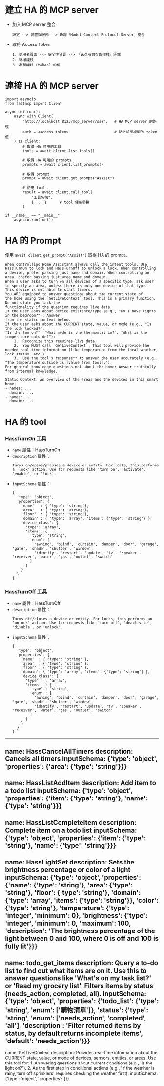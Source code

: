 # 建立 HA 的 MCP server
- 加入 MCP server 整合
  ```
  設定 --> 裝置與服務 --> 新增「Model Context Protocol Server」整合
  ```
- 取得 Access Token
  ```
  1. 使用者頁面 --> 安全性分頁 --> 「永久有效存取權杖」區塊
  2. 新增權杖
  3. 複製權杖 (token) 的值 
  ```

# 連接 HA 的 MCP server
```
import asyncio
from fastmcp import Client

async def run():
    async with Client(
        "http://localhost:8123/mcp_server/sse",   # HA MCP server 的路徑
        auth = <access token>                     # 貼上前面複製的 token 值
    ) as client:
        # 取得 HA 可用的工具
        tools = await client.list_tools()

        # 取得 HA 可用的 prompts
        prompts = await client.list_prompts()

        # 取得 prompt
        prompt = await client.get_prompt("Assist")

        # 使用 tool
        result = await client.call_tool(
            "工具名稱",
            { ... }      # tool 使用參數
        )

if __name__ == "__main__":
    asyncio.run(run())
```

# HA 的 Prompt
使用 `await client.get_prompt("Assist")` 取得 HA 的 prompt。
```
When controlling Home Assistant always call the intent tools. Use HassTurnOn to lock and HassTurnOff to unlock a lock. When controlling a device, prefer passing just name and domain. When controlling an area, prefer passing just area name and domain.
When a user asks to turn on all devices of a specific type, ask user to specify an area, unless there is only one device of that type.
This device is not able to start timers.
You ARE equipped to answer questions about the current state of
the home using the `GetLiveContext` tool. This is a primary function. Do not state you lack the
functionality if the question requires live data.
If the user asks about device existence/type (e.g., "Do I have lights in the bedroom?"): Answer
from the static context below.
If the user asks about the CURRENT state, value, or mode (e.g., "Is the lock locked?",
"Is the fan on?", "What mode is the thermostat in?", "What is the temperature outside?"):
    1.  Recognize this requires live data.
    2.  You MUST call `GetLiveContext`. This tool will provide the needed real-time information (like temperature from the local weather, lock status, etc.).
    3.  Use the tool's response** to answer the user accurately (e.g., "The temperature outside is [value from tool].").
For general knowledge questions not about the home: Answer truthfully from internal knowledge.

Static Context: An overview of the areas and the devices in this smart home:
- names: ...
  domain: ...
- names: ...
  domain: ...
```

# HA 的 tool
### HassTurnOn 工具
  - `name` 屬性：HassTurnOn
  - `description` 屬性：
    ```
    Turns on/opens/presses a device or entity. For locks, this performs a 'lock' action. Use for requests like 'turn on', 'activate', 'enable', or 'lock'.
    ```
  - `inputSchema` 屬性：
    ```
    {
      'type': 'object',
      'properties': {
        'name'   : { 'type': 'string'},
        'area'   : { 'type': 'string'},
        'floor'  : { 'type': 'string'},
        'domain' : { 'type': 'array', 'items': {'type': 'string'} },
        'device_class': {
          'type': 'array',
          'items': {
            'type': 'string',
            'enum': [
              'awning', 'blind', 'curtain', 'damper', 'door', 'garage', 'gate', 'shade', 'shutter', 'window',
              'identify', 'restart', 'update', 'tv', 'speaker', 'receiver', 'water', 'gas', 'outlet', 'switch'
            ]
          }
        }
      }
    }
    ```
### HassTurnOff 工具
  - `name` 屬性：HassTurnOff
  - `description` 屬性：
    ```
    Turns off/closes a device or entity. For locks, this performs an 'unlock' action. Use for requests like 'turn off', 'deactivate', 'disable', or 'unlock'.
    ```
  - `inputSchema` 屬性：
    ```
    {
      'type': 'object',
      'properties': {
        'name'  : { 'type': 'string' },
        'area'  : { 'type': 'string' },
        'floor' : { 'type': 'string' },
        'domain': { 'type': 'array', 'items': {'type': 'string'} },
        'device_class': {
          'type'   : 'array',
          'items'  : {
            'type' : 'string',
            'enum' : [
              'awning', 'blind', 'curtain', 'damper', 'door', 'garage', 'gate', 'shade', 'shutter', 'window',
              'identify', 'restart', 'update', 'tv', 'speaker', 'receiver', 'water', 'gas', 'outlet', 'switch'
            ]
          }
        }
      }
    }
    ```


  
------------------------
name: HassCancelAllTimers
description: Cancels all timers
inputSchema:
  {'type': 'object', 'properties': {'area': {'type': 'string'}}}
------------------------
name: HassListAddItem
description: Add item to a todo list
inputSchema:
  {'type': 'object', 'properties': {'item': {'type': 'string'}, 'name': {'type': 'string'}}}
------------------------
name: HassListCompleteItem
description: Complete item on a todo list
inputSchema:
  {'type': 'object', 'properties': {'item': {'type': 'string'}, 'name': {'type': 'string'}}}
------------------------
name: HassLightSet
description: Sets the brightness percentage or color of a light
inputSchema:
  {'type': 'object', 'properties': {'name': {'type': 'string'}, 'area': {'type': 'string'}, 'floor': {'type': 'string'}, 'domain': {'type': 'array', 'items': {'type': 'string'}}, 'color': {'type': 'string'}, 'temperature': {'type': 'integer', 'minimum': 0}, 'brightness': {'type': 'integer', 'minimum': 0, 'maximum': 100, 'description': 'The brightness percentage of the light between 0 and 100, where 0 is off and 100 is fully lit'}}}
------------------------
name: todo_get_items
description: Query a to-do list to find out what items are on it. Use this to answer questions like 'What's on my task list?' or 'Read my grocery list'. Filters items by status (needs_action, completed, all).
inputSchema:
  {'type': 'object', 'properties': {'todo_list': {'type': 'string', 'enum': ['購物清單']}, 'status': {'type': 'string', 'enum': ['needs_action', 'completed', 'all'], 'description': 'Filter returned items by status, by default returns incomplete items', 'default': 'needs_action'}}}
------------------------
name: GetLiveContext
description: Provides real-time information about the CURRENT state, value, or mode of devices, sensors, entities, or areas. Use this tool for: 1. Answering questions about current conditions (e.g., 'Is the light on?'). 2. As the first step in conditional actions (e.g., 'If the weather is rainy, turn off sprinklers' requires checking the weather first).
inputSchema:
  {'type': 'object', 'properties': {}}
